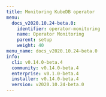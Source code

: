 ```yaml
---
title: Monitoring KubeDB operator
menu:
  docs_v2020.10.24-beta.0:
    identifier: operator-monitoring
    name: Operator Monitoring
    parent: setup
    weight: 40
menu_name: docs_v2020.10.24-beta.0
info:
  cli: v0.14.0-beta.4
  community: v0.14.0-beta.4
  enterprise: v0.1.0-beta.4
  installer: v0.14.0-beta.4
  version: v2020.10.24-beta.0
---
```


